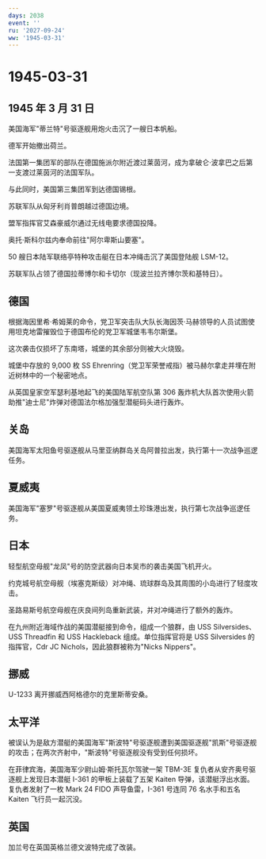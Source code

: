 ```yaml
---
days: 2038
event: ''
ru: '2027-09-24'
ww: '1945-03-31'
---
```


# 1945-03-31

## 1945 年 3 月 31 日

美国海军"蒂兰特"号驱逐舰用炮火击沉了一艘日本帆船。

德军开始撤出荷兰。

法国第一集团军的部队在德国施派尔附近渡过莱茵河，成为拿破仑·波拿巴之后第一支渡过莱茵河的法国军队。

与此同时，美国第三集团军到达德国锡根。

苏联军队从匈牙利肖普朗越过德国边境。

盟军指挥官艾森豪威尔通过无线电要求德国投降。

奥托·斯科尔兹内奉命前往"阿尔卑斯山要塞"。

50 艘日本陆军联络亭特种攻击艇在日本冲绳击沉了美国登陆舰 LSM-12。

苏联军队占领了德国拉蒂博尔和卡切尔（现波兰拉齐博尔茨和基特日）。

## 德国

根据海因里希·希姆莱的命令，党卫军突击队大队长海因茨·马赫领导的人员试图使用坦克地雷摧毁位于德国布伦的党卫军城堡韦韦尔斯堡。

这次袭击仅损坏了东南塔，城堡的其余部分则被大火烧毁。

城堡中存放的 9,000 枚 SS
Ehrenring（党卫军荣誉戒指）被马赫尔拿走并埋在附近树林中的一个秘密地点。

从英国皇家空军瑟利基地起飞的美国陆军航空队第 306
轰炸机大队首次使用火箭助推"迪士尼"炸弹对德国法尔格加强型潜艇码头进行轰炸。

## 关岛

美国海军太阳鱼号驱逐舰从马里亚纳群岛关岛阿普拉出发，执行第十一次战争巡逻任务。

## 夏威夷

美国海军"塞罗"号驱逐舰从美国夏威夷领土珍珠港出发，执行第七次战争巡逻任务。

## 日本

轻型航空母舰"龙凤"号的防空武器向日本吴市的袭击美国飞机开火。

约克城号航空母舰（埃塞克斯级）对冲绳、琉球群岛及其周围的小岛进行了轻度攻击。

圣路易斯号航空母舰在庆良间列岛重新武装，并对冲绳进行了额外的轰炸。

在九州附近海域作战的美国潜艇接到命令，组成一个狼群，由 USS
Silversides、USS Threadfin 和 USS Hackleback 组成。单位指挥官将是 USS
Silversides 的指挥官，Cdr JC Nichols，因此狼群被称为"Nicks Nippers"。

## 挪威

U-1233 离开挪威西阿格德尔的克里斯蒂安桑。

## 太平洋

被误认为是敌方潜艇的美国海军"斯波特"号驱逐舰遭到美国驱逐舰"凯斯"号驱逐舰的攻击；在两次齐射中，"斯波特"号驱逐舰没有受到任何损坏。

在菲律宾海，美国海军少尉山姆·斯托瓦尔驾驶一架 TBM-3E
复仇者从安齐奥号驱逐舰上发现日本潜艇 I-361 的甲板上装载了五架 Kaiten
导弹，该潜艇浮出水面。复仇者发射了一枚 Mark 24 FIDO 声导鱼雷，I-361
号连同 76 名水手和五名 Kaiten 飞行员一起沉没。

## 英国

加兰号在英国英格兰德文波特完成了改装。